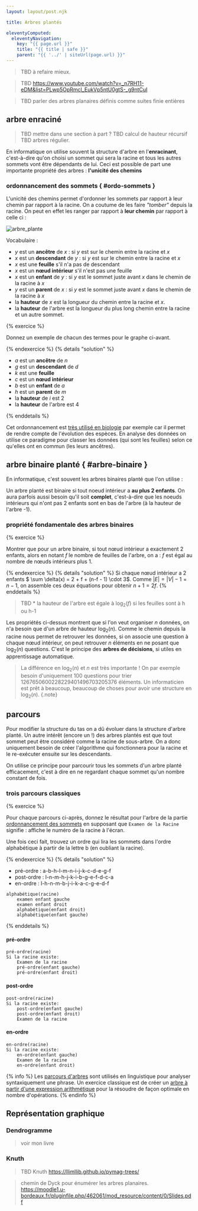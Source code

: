 ```yaml
---
layout: layout/post.njk

title: Arbres plantés

eleventyComputed:
  eleventyNavigation:
    key: "{{ page.url }}"
    title: "{{ title | safe }}"
    parent: "{{ '../' | siteUrl(page.url) }}"
---
```


> TBD à refaire mieux.

> TBD <https://www.youtube.com/watch?v=_n7RH11-eDM&list=PLwp5OpRmcl_EukVp5ntU0gtS-_g9ntCuI>

> TBD parler des arbres planaires définis comme suites finie entières

## arbre enraciné

> TBD mettre dans une section à part ?
> TBD calcul de hauteur récursif
> TBD arbres régulier.

En informatique on utilise souvent la structure d'arbre en l'**enracinant**, c'est-à-dire qu'on choisi un sommet qui sera la racine et tous les autres sommets vont être dépendants de lui. Ceci est possible de part une importante propriété des arbres : **l'unicité des chemins**

### ordonnancement des sommets { #ordo-sommets }

L'unicité des chemins permet d'ordonner les sommets par rapport à leur chemin par rapport à la racine. On a coutume de les faire _"tomber"_ depuis la racine. On peut en effet les ranger par rapport à **leur chemin** par rapport à celle ci :

![arbre_plante](./arbre_plante.png)

Vocabulaire :

- $y$ est un **ancêtre** de $x$ : si $y$ est sur le chemin entre la racine et $x$
- $x$ est un **descendant** de $y$ : si $y$ est sur le chemin entre la racine et $x$
- $x$ est une **feuille** s'il n'a pas de descendant
- $x$ est un **nœud intérieur** s'il n'est pas une feuille
- $x$ est un **enfant** de $y$ : si $y$ est le sommet juste avant $x$ dans le chemin de la racine à $x$
- $y$ est un **parent** de $x$ : si $y$ est le sommet juste avant $x$ dans le chemin de la racine à $x$
- la **hauteur** de $x$ est la longueur du chemin entre la racine et $x$.
- la **hauteur** de l'arbre est la longueur du plus long chemin entre la racine et un autre sommet.

{% exercice %}

Donnez un exemple de chacun des termes pour le graphe ci-avant.

{% endexercice %}
{% details "solution" %}

- $a$ est un **ancêtre** de $n$
- $g$ est un **descendant** de $d$
- $k$ est une **feuille**
- $c$ est un **nœud intérieur**
- $b$ est un **enfant** de $a$
- $h$ est un **parent** de $m$
- la **hauteur** de $i$ est 2
- la **hauteur** de l'arbre est 4

{% enddetails %}

Cet ordonnancement est [très utilisé en biologie](https://fr.wikipedia.org/wiki/Arbre_phylog%C3%A9n%C3%A9tique) par exemple car il permet de rendre compte de l'évolution des espèces. En analyse des données on utilise ce paradigme pour classer les données (qui sont les feuilles) selon ce qu'elles ont en commun (les leurs ancêtres).

## arbre binaire planté { #arbre-binaire }

En informatique, c'est souvent les arbres binaires planté que l'on utilise :

Un arbre planté est binaire si tout noeud intérieur a **au plus 2 enfants**. On aura parfois aussi besoin qu'il soit **complet**, c'est-à-dire que les noeuds intérieurs qui n'ont pas 2 enfants sont en bas de l'arbre (à la hauteur de l'arbre -1).

### propriété fondamentale des arbres binaires

{% exercice %}

Montrer que pour un arbre binaire, si tout nœud intérieur a exactement 2 enfants, alors en notant $f$ le nombre de feuilles de l'arbre, on a : $f$ est égal au nombre de nœuds intérieurs plus 1.

{% endexercice %}
{% details "solution" %}
Si chaque nœud intérieur a 2 enfants $ \sum \delta(x) = 2 + f + (n-f - 1) \cdot 3$. Comme $\vert E \vert = \vert V \vert -1 = n -1$, on assemble ces deux équations pour obtenir $n + 1 = 2f$.
{% enddetails %}

> TBD \* la hauteur de l'arbre est égale à $\log_2(f)$ si les feuilles sont à h ou h-1

Les propriétés ci-dessus montrent que si l'on veut organiser $n$ données, on n'a besoin que d'un arbre de hauteur $\log_2(n)$. Comme le chemin depuis la racine nous permet de retrouver les données, si on associe une question à chaque nœud intérieur, on peut retrouver $n$ éléments en ne posant que $\log_2(n)$ questions. C'est le principe des **arbres de décisions**, si utiles en apprentissage automatique.

> La différence en $\log_2(n)$ et $n$ est très importante ! On par exemple besoin d'uniquement 100 questions pour trier 1267650600228229401496703205376 éléments.
> Un informaticien est prêt à beaucoup, beaucoup de choses pour avoir une structure en $\log_2(n)$.
> {.note}

## parcours

Pour modifier la structure du tas on a dû évoluer dans la structure d'arbre planté. Un autre intérêt (encore un !) des arbres plantés est que tout sommet peut être considéré comme la racine de sous-arbre. On a donc uniquement besoin de créer l'algorithme qui fonctionnera pour la racine et le re-exécuter ensuite sur les descendants.

On utilise ce principe pour parcourir tous les sommets d'un arbre planté efficacement, c'est à dire en ne regardant chaque sommet qu'un nombre constant de fois.

### trois parcours classiques

{% exercice %}

Pour chaque parcours ci-après, donnez le résultat pour l'arbre de la partie [ordonnancement des sommets](#ordo-sommets) en supposant que `Examen de la Racine` signifie : affiche le numéro de la racine à l'écran.

Une fois ceci fait, trouvez un ordre qui lira les sommets dans l'ordre alphabétique à partir de la lettre b (en oubliant la racine).

{% endexercice %}
{% details "solution" %}

- pré-ordre : a-b-h-l-m-n-i-j-k-c-d-e-g-f
- post-ordre : l-n-m-h-j-k-i-b-g-e-f-d-c-a
- en-ordre : l-h-n-m-b-j-i-k-a-c-g-e-d-f

```text
alphabétique(racine)
    examen enfant gauche
    examen enfant droit
    alphabétique(enfant droit)
    alphabétique(enfant gauche)

```

{% enddetails %}

#### pré-ordre

```text
pré-ordre(racine)
Si la racine existe:
    Examen de la racine
    pré-ordre(enfant gauche)
    pré-ordre(enfant droit)
```

#### post-ordre

```text
post-ordre(racine)
Si la racine existe:
    post-ordre(enfant gauche)
    post-ordre(enfant droit)
    Examen de la racine
```

#### en-ordre

```text
en-ordre(racine)
Si la racine existe:
    en-ordre(enfant gauche)
    Examen de la racine
    en-ordre(enfant droit)
```

{% info %}
Les [parcours d'arbres](https://fr.wikipedia.org/wiki/Arbre_syntaxique) sont utilisés en linguistique pour analyser syntaxiquement une phrase. Un exercice classique est de créer un [arbre à partir d'une expression arithmétique](https://diu-uf-bordeaux.github.io/bloc4/td/arbres/expression/) pour la résoudre de façon optimale en nombre d'opérations.
{% endinfo %}

## Représentation graphique

### Dendrogramme

> voir mon livre

### Knuth

> TBD Knuth <https://llimllib.github.io/pymag-trees/>

> chemin de Dyck pour énumérer les arbres planaires. <https://moodle1.u-bordeaux.fr/pluginfile.php/462061/mod_resource/content/0/Slides.pdf>